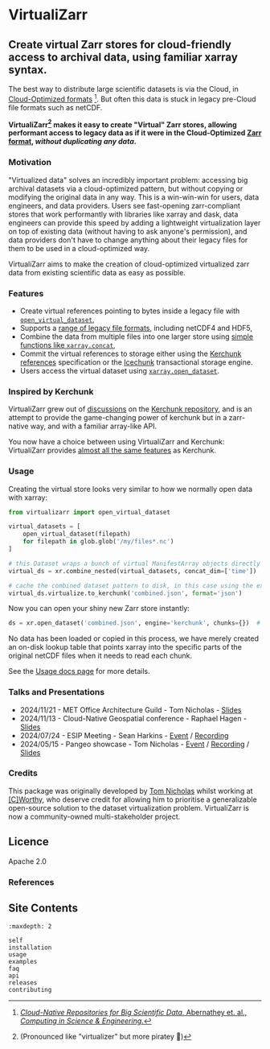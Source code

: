 # VirtualiZarr

## Create virtual Zarr stores for cloud-friendly access to archival data, using familiar xarray syntax.

The best way to distribute large scientific datasets is via the Cloud, in [Cloud-Optimized formats](https://guide.cloudnativegeo.org/) [^1]. But often this data is stuck in legacy pre-Cloud file formats such as netCDF.

**VirtualiZarr[^2] makes it easy to create "Virtual" Zarr stores, allowing performant access to legacy data as if it were in the Cloud-Optimized [Zarr format](https://zarr.dev/), _without duplicating any data_.**

### Motivation

"Virtualized data" solves an incredibly important problem: accessing big archival datasets via a cloud-optimized pattern, but without copying or modifying the original data in any way. This is a win-win-win for users, data engineers, and data providers. Users see fast-opening zarr-compliant stores that work performantly with libraries like xarray and dask, data engineers can provide this speed by adding a lightweight virtualization layer on top of existing data (without having to ask anyone's permission), and data providers don't have to change anything about their legacy files for them to be used in a cloud-optimized way.

VirtualiZarr aims to make the creation of cloud-optimized virtualized zarr data from existing scientific data as easy as possible.

### Features

* Create virtual references pointing to bytes inside a legacy file with [`open_virtual_dataset`](https://virtualizarr.readthedocs.io/en/latest/usage.html#opening-files-as-virtual-datasets),
* Supports a [range of legacy file formats](https://virtualizarr.readthedocs.io/en/latest/faq.html#how-do-virtualizarr-and-kerchunk-compare), including netCDF4 and HDF5,
* Combine the data from multiple files into one larger store using [simple functions like `xarray.concat`](https://virtualizarr.readthedocs.io/en/latest/usage.html#combining-virtual-datasets),
* Commit the virtual references to storage either using the [Kerchunk references](https://fsspec.github.io/kerchunk/spec.html) specification or the [Icechunk](https://icechunk.io/) transactional storage engine.
* Users access the virtual dataset using [`xarray.open_dataset`](https://docs.xarray.dev/en/stable/generated/xarray.open_dataset.html#xarray.open_dataset).

### Inspired by Kerchunk

VirtualiZarr grew out of [discussions](https://github.com/fsspec/kerchunk/issues/377) on the [Kerchunk repository](https://github.com/fsspec/kerchunk), and is an attempt to provide the game-changing power of kerchunk but in a zarr-native way, and with a familiar array-like API.

You now have a choice between using VirtualiZarr and Kerchunk: VirtualiZarr provides [almost all the same features](https://virtualizarr.readthedocs.io/en/latest/faq.html#how-do-virtualizarr-and-kerchunk-compare) as Kerchunk.

### Usage

Creating the virtual store looks very similar to how we normally open data with xarray:

```python
from virtualizarr import open_virtual_dataset

virtual_datasets = [
    open_virtual_dataset(filepath)
    for filepath in glob.glob('/my/files*.nc')
]

# this Dataset wraps a bunch of virtual ManifestArray objects directly
virtual_ds = xr.combine_nested(virtual_datasets, concat_dim=['time'])

# cache the combined dataset pattern to disk, in this case using the existing kerchunk specification for reference files
virtual_ds.virtualize.to_kerchunk('combined.json', format='json')
```

Now you can open your shiny new Zarr store instantly:

```python
ds = xr.open_dataset('combined.json', engine='kerchunk', chunks={})  # normal xarray.Dataset object, wrapping dask/numpy arrays etc.
```

No data has been loaded or copied in this process, we have merely created an on-disk lookup table that points xarray into the specific parts of the original netCDF files when it needs to read each chunk.

See the [Usage docs page](#usage) for more details.

### Talks and Presentations

- 2024/11/21 - MET Office Architecture Guild - Tom Nicholas - [Slides](https://speakerdeck.com/tomnicholas/virtualizarr-talk-at-met-office)
- 2024/11/13 - Cloud-Native Geospatial conference - Raphael Hagen - [Slides](https://decks.carbonplan.org/cloud-native-geo/11-13-24)
- 2024/07/24 - ESIP Meeting - Sean Harkins - [Event](https://2024julyesipmeeting.sched.com/event/1eVP6) / [Recording](https://youtu.be/T6QAwJIwI3Q?t=3689)
- 2024/05/15 - Pangeo showcase - Tom Nicholas - [Event](https://discourse.pangeo.io/t/pangeo-showcase-virtualizarr-create-virtual-zarr-stores-using-xarray-syntax/4127/2) / [Recording](https://youtu.be/ioxgzhDaYiE) / [Slides](https://speakerdeck.com/tomnicholas/virtualizarr-create-virtual-zarr-stores-using-xarray-syntax)

### Credits

This package was originally developed by [Tom Nicholas](https://github.com/TomNicholas) whilst working at [[C]Worthy](cworthy.org), who deserve credit for allowing him to prioritise a generalizable open-source solution to the dataset virtualization problem. VirtualiZarr is now a community-owned multi-stakeholder project.

## Licence

Apache 2.0

### References

[^1]: [_Cloud-Native Repositories for Big Scientific Data_, Abernathey et. al., _Computing in Science & Engineering_.](https://ieeexplore.ieee.org/abstract/document/9354557)

[^2]: (Pronounced like "virtualizer" but more piratey 🦜)

## Site Contents

```{toctree}
:maxdepth: 2

self
installation
usage
examples
faq
api
releases
contributing
```
